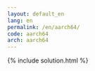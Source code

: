 ```yaml
---
layout: default_en
lang: en
permalink: /en/aarch64/
code: aarch64
arch: aarch64
---
```

{% include solution.html %}
